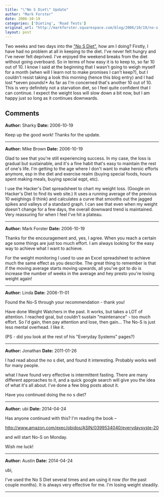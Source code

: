 ```yaml
---
title: "\"No S Diet\" Update"
author: "Mark Forster"
date: 2006-10-19
categories: ['Dieting', 'Road Tests']
original_url: "http://markforster.squarespace.com/blog/2006/10/19/no-s-diet-update.html"
layout: post
---
```


Two weeks and two days into the ["No S Diet"](/blog/2006/10/3/the-no-s-diet.html), how am I doing?
Firstly, I have had no problem at all in keeping to the diet. I've never felt hungry and I've never felt deprived. I've enjoyed the weekend breaks from the diet without going overboard. So in terms of how easy it is to keep to, so far 10 out of 10.
I know I said at the beginning that I wasn't going to weigh myself for a month (when will I learn not to make promises I can't keep?), but I couldn't resist taking a look this morning (hence this blog entry) and I had lost \*seven pounds!\*
As far as I'm concerned that's another 10 out of 10.
This is very definitely not a starvation diet, so I feel quite confident that I can continue. I expect the weight loss will slow down a bit now, but I am happy just so long as it continues downwards.

## Comments

**Author:** Sharky
**Date:** 2006-10-19

Keep up the good work! Thanks for the update.

---

**Author:** Mike Brown
**Date:** 2006-10-19

Glad to see that you're still experiencing success. In my case, the loss is gradual but sustainable, and it's a fine habit that's easy to maintain the rest of one's life. I'm getting to the age where I don't want to make heroic efforts anymore, esp in the diet and exercise realm (buying special foods, hours spent making meals, buying special eqpt, etc).   
  
I use the Hacker's Diet spreadsheet to chart my weight loss. (Google on Hacker's Diet to find its web site.) It uses a running average of the previous 10 weighings (I think) and calculates a curve that smooths out the jagged spikes and valleys of a standard graph. I can see that even when my weight doesn't change for a few days, the overall downward trend is maintained. Very reassuring for when I feel I've hit a plateau.

---

**Author:** Mark Forster
**Date:** 2006-10-19

Thanks for the encouragement and, yes, I agree. When you reach a certain age some things are just too much effort. I am always looking for the easy way to achieve what I want to achieve.  
  
For the weight monitoring I used to use an Excel spreadsheet to achieve much the same effect as you describe. The great thing to remember is that if the moving average starts moving upwards, all you've got to do is increase the number of weeks in the average and hey presto you're losing weight again!

---

**Author:** Linda
**Date:** 2006-11-01

Found the No-S through your recommendation - thank you!   
  
Have done Weight Watchers in the past. It works, but takes a LOT of attention. I reached goal, but couldn't sustain "maintenance" - too much effort. So I'd gain, then pay attention and lose, then gain... The No-S is just less mental overhead. I like it.  
  
(PS - did you look at the rest of his "Everyday Systems" pages?)

---

**Author:** Jonathan
**Date:** 2011-01-26

I had read about the no s diet, and found it interesting. Probably works well for many people.   
  
what I have found very effective is intermittent fasting. There are many different approaches to it, and a quick google search will give you the idea of what it's all about. I've done a few blog posts about it.  
  
Have you continued doing the no s diet?

---

**Author:** ubi
**Date:** 2014-04-24

Has anyone continued with this? I'm reading the book –  
  
<http://www.amazon.com/exec/obidos/ASIN/0399534040/everydaysyste-20>  
  
and will start No-S on Monday.  
  
Wish me luck!

---

**Author:** Austin
**Date:** 2014-04-24

ubi,  
  
I've used the No S Diet several times and am using it now (for the past couple months). It is always very effective for me. I'm losing weight steadily.

---
